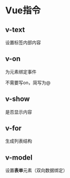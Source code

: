 # Vue指令

## v-text

设置标签内部内容

## v-on

为元素绑定事件

不需要写on，简写为@

<tpl />

## v-show

是否显示内容

## v-for

生成列表结构

## v-model

设置**表单**元素（双向数据绑定）